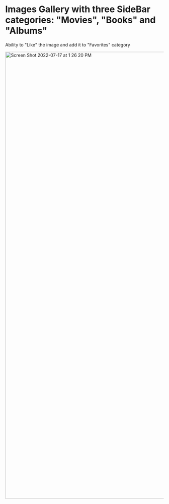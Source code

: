 # Images Gallery with three SideBar categories: "Movies", "Books" and "Albums" 

Ability to "Like" the image and add it to "Favorites" category 



<img width="1416" alt="Screen Shot 2022-07-17 at 1 26 20 PM" src="https://user-images.githubusercontent.com/82247833/179423683-a8b6894c-603f-4818-adde-3090e7ab5175.png">
